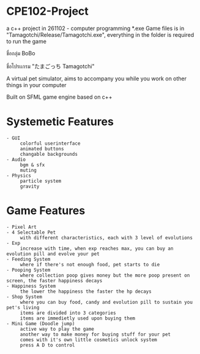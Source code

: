 # CPE102-Project
a c++ project in 261102 - computer programming
*.exe Game files is in "Tamagotchi/Release/Tamagotchi.exe", everything in the folder is required to run the game

ชื่อกลุ่ม BoBo

ชื่อโปรเเกรม "たまごっち Tamagotchi"


A virtual pet simulator, aims to accompany you while you work on other things in your computer

Built on SFML game engine based on c++

   # Systemetic Features
    - GUI
         colorful userinterface
         animated buttons
         changable backgrounds
    - Audio
         bgm & sfx
         muting
    - Physics
         particle system
         gravity
      

   # Game Features
    - Pixel Art
    - 4 Selectable Pet 
         with different characteristics, each with 3 level of evolutions
    - Exp 
         increase with time, when exp reaches max, you can buy an evolution pill and evolve your pet
    - Feeding System 
         where if there's not enough food, pet starts to die
    - Pooping System 
         where collection poop gives money but the more poop present on screen, the faster happiness decays
    - Happiness System 
         the lower the happiness the faster the hp decays
    - Shop System 
         where you can buy food, candy and evolution pill to sustain you pet's living
         items are divided into 3 categories
         items are immedietly used upon buying them
    - Mini Game (Doodle jump)
         active way to play the game
         another way to make money for buying stuff for your pet
         comes with it's own little cosmetics unlock system
         press A D to control
    
